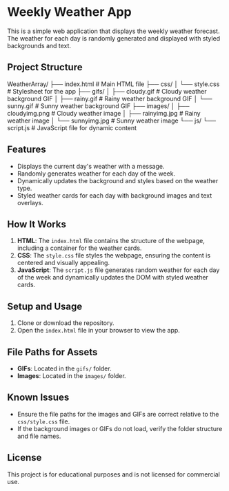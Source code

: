 # Weekly Weather App

This is a simple web application that displays the weekly weather forecast. The weather for each day is randomly generated and displayed with styled backgrounds and text.

## Project Structure
WeatherArray/
├── index.html        # Main HTML file
├── css/
│   └── style.css     # Stylesheet for the app
├── gifs/
│   ├── cloudy.gif    # Cloudy weather background GIF
│   ├── rainy.gif     # Rainy weather background GIF
│   └── sunny.gif     # Sunny weather background GIF
├── images/
│   ├── cloudyimg.png # Cloudy weather image
│   ├── rainyimg.jpg  # Rainy weather image
│   └── sunnyimg.jpg  # Sunny weather image
└── js/
    └── script.js     # JavaScript file for dynamic content



## Features

- Displays the current day's weather with a message.
- Randomly generates weather for each day of the week.
- Dynamically updates the background and styles based on the weather type.
- Styled weather cards for each day with background images and text overlays.

## How It Works

1. **HTML**: The `index.html` file contains the structure of the webpage, including a container for the weather cards.
2. **CSS**: The `style.css` file styles the webpage, ensuring the content is centered and visually appealing.
3. **JavaScript**: The `script.js` file generates random weather for each day of the week and dynamically updates the DOM with styled weather cards.

## Setup and Usage

1. Clone or download the repository.
2. Open the `index.html` file in your browser to view the app.


## File Paths for Assets

- **GIFs**: Located in the `gifs/` folder.
- **Images**: Located in the `images/` folder.

## Known Issues

- Ensure the file paths for the images and GIFs are correct relative to the `css/style.css` file.
- If the background images or GIFs do not load, verify the folder structure and file names.

## License

This project is for educational purposes and is not licensed for commercial use.